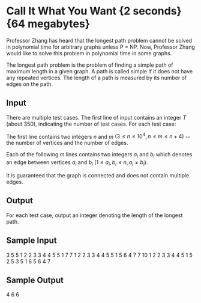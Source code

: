 # Call It What You Want {2 seconds}{64 megabytes}

Professor Zhang has heard that the longest path problem cannot be solved in polynomial time for arbitrary graphs unless P = NP. Now, Professor Zhang would like to solve this problem in polynomial time in some graphs.

The longest path problem is the problem of finding a simple path of maximum length in a given graph. A path is called simple if it does not have any repeated vertices. The length of a path is measured by its number of edges on the path.

## Input

There are multiple test cases. The first line of input contains an integer $T$ (about 350), indicating the number of test cases. For each test case:

The first line contains two integers $n$ and $m$ $(3 \le n \le 10^4, n \le m \le n + 4)$ -- the number of vertices and the number of edges.

Each of the following $m$ lines contains two integers $a_i$ and $b_i$ which denotes an edge between vertices $a_i$ and $b_i$ $(1 \le a_i, b_i \le n, a_i \ne b_i)$.

It is guaranteed that the graph is connected and does not contain multiple edges.

## Output

For each test case, output an integer denoting the length of the longest path.

## Sample Input

3
5 5
1 2
2 3
3 4
4 5
5 1
7 7
1 2
2 3
3 4
4 5
5 1
5 6
4 7
7 10
1 2
2 3
3 4
4 5
1 5
2 5
3 5
1 6
5 6
4 7

## Sample Output

4
6
6
